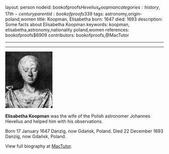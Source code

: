 layout: person
nodeid: bookofproofs$Hevelius_Koopman
categories: history,17th-century
parentid: bookofproofs$339
tags: astronomy,origin-poland,women
title: Koopman, Elisabetha
born: 1647
died: 1693
description: Some facts about Elisabetha Koopman
keywords: koopman, elisabetha,astronomy,nationality poland,women
references: bookofproofs$6909
contributors: bookofproofs,@MacTutor

---


---

![Hevelius_Koopman.jpg](https://github.com/bookofproofs/bookofproofs.github.io/blob/main/_sources/_assets/images/portraits/Hevelius_Koopman.jpg?raw=true)

**Elisabetha Koopman** was the wife of the Polish astronomer Johannes Hevelius and helped him with his observations.

Born 17 January 1647 Danzig, now Gdańsk, Poland. Died 22 December 1693 Danzig, now Gdańsk, Poland.


View full biography at [MacTutor](https://mathshistory.st-andrews.ac.uk/Biographies/Hevelius_Koopman/).